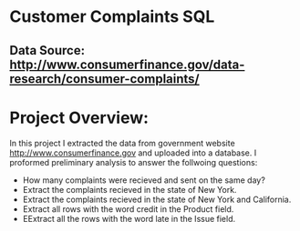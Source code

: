 # Customer Complaints SQL
## Data Source: http://www.consumerfinance.gov/data-research/consumer-complaints/
# Project Overview:
In this project I extracted the data from government website http://www.consumerfinance.gov and uploaded into a database.  I proformed preliminary analysis to answer the follwoing questions:
- How many complaints were recieved and sent on the same day?
- Extract the complaints recieved in the state of New York. 
- Extract the complaints recieved in the state of New York and California. 
- Extract all rows with the word credit in the Product field.
- EExtract all the rows with the word late in the Issue field. 
